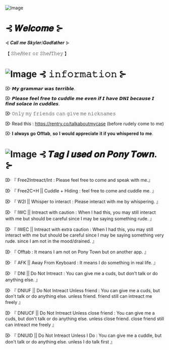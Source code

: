 ![Image](https://github.com/user-attachments/assets/c9f42a22-0318-4097-a695-57aef265f35c)

# ⊰ 𝑾𝒆𝒍𝒄𝒐𝒎𝒆 ⊱

⊰ 𝑪𝒂𝒍𝒍 𝒎𝒆 𝑺𝒌𝒚𝒍𝒆𝒓/𝑮𝒐𝒅𝒇𝒂𝒕𝒉𝒆𝒓 ⊱

【 𝚂𝚑𝚎/𝙷𝚎𝚛 𝚘𝚛 𝚂𝚑𝚎/𝚃𝚑𝚎𝚢  】

# ![Image](https://github.com/user-attachments/assets/05950888-ac1d-4352-b8cb-3ec2e8a26328) ⊰ 𝚒𝚗𝚏𝚘𝚛𝚖𝚊𝚝𝚒𝚘𝚗 ⊱

⌦ 𝙈𝙮 𝙜𝙧𝙖𝙢𝙢𝙖𝙧 𝙬𝙖𝙨 𝙩𝙚𝙧𝙧𝙞𝙗𝙡𝙚.

⌦ 𝙋𝙡𝙚𝙖𝙨𝙚 𝙛𝙚𝙚𝙡 𝙛𝙧𝙚𝙚 𝙩𝙤 𝙘𝙪𝙙𝙙𝙡𝙚 𝙢𝙚 𝙚𝙫𝙚𝙣 𝙞𝙛 𝙄 𝙝𝙖𝙫𝙚 𝘿𝙉𝙄 𝙗𝙚𝙘𝙖𝙪𝙨𝙚 𝙄 𝙛𝙞𝙣𝙙 𝙨𝙤𝙡𝙖𝙘𝙚 𝙞𝙣 𝙘𝙪𝙙𝙙𝙡𝙚𝙨.

⌦ 𝙾𝚗𝚕𝚢 𝚖𝚢 𝚏𝚛𝚒𝚎𝚗𝚍𝚜 𝚌𝚊𝚗 𝚐𝚒𝚟𝚎 𝚖𝚎 𝚗𝚒𝚌𝚔𝚗𝚊𝚖𝚎𝚜

⌦ Read this : https://rentry.co/talkaboutmycase (before rudely come to me)

⌦ 𝐈 𝐚𝐥𝐰𝐚𝐲𝐬 𝐠𝐨 𝐎𝐟𝐟𝐭𝐚𝐛, 𝐬𝐨 𝐈 𝐰𝐨𝐮𝐥𝐝 𝐚𝐩𝐩𝐫𝐞𝐜𝐢𝐚𝐭𝐞 𝐢𝐭 𝐢𝐟 𝐲𝐨𝐮 𝐰𝐡𝐢𝐬𝐩𝐞𝐫𝐞𝐝 𝐭𝐨 𝐦𝐞.



# ![Image](https://github.com/user-attachments/assets/05950888-ac1d-4352-b8cb-3ec2e8a26328) ⊰ 𝑻𝒂𝒈 𝒊 𝒖𝒔𝒆𝒅 𝒐𝒏 𝑷𝒐𝒏𝒚 𝑻𝒐𝒘𝒏. ⊱

⌦ 『 Free2Intreact/Int : Please feel free to come and speak with me.』

⌦ 『 Free2C+H || Cuddle + Hiding : feel free to come and cuddle me. 』

⌦ 『 W2I || Whisper to interact : Please interact with me by whispering. 』

⌦ 『 IWC || Intreact with caution : When I had this, you may still interact with me but should be careful since I may be saying something rude. 』

⌦ 『 IWEC || Intreact with extra caution : When I had this, you may still interact with me but should be careful since I may be saying something very rude. since I am not in the mood/drained. 』


⌦ 『 Offtab : It means I am not on Pony Town but on another app. 』

⌦  『 AFK || Away From Keyboard : It means I do something in real life. 』

⌦  『 DNI || Do Not Intreact : You can give me a cuds, but don't talk or do anything else. 』

⌦ 『 DNIUF || Do Not Intreact Unless friend : You can give me a cuds, but don't talk or do anything else. unless friend. friend still can intreact me freely 』

⌦ 『 DNIUCF || Do Not Intreact Unless close friend : You can give me a cuds, but don't talk or do anything else. unless close friend. close friend still can intreact me freely 』

⌦ 『 DNIUID || Do Not Intreact Unless I Do : You can give me a cuddle, but don't talk or do anything else. unless I do talk first 』
